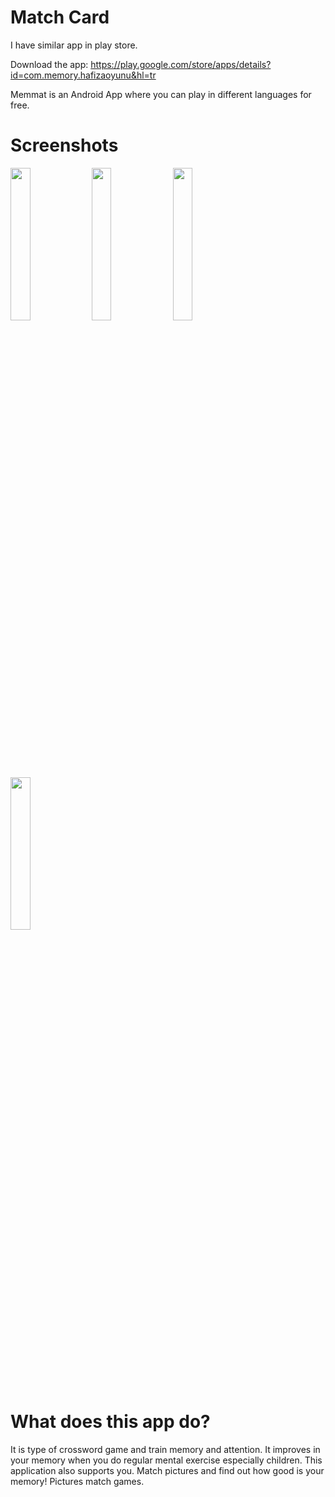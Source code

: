 # Match Card

I have similar app in play store.

Download the app: https://play.google.com/store/apps/details?id=com.memory.hafizaoyunu&hl=tr

Memmat is an Android App where you can play in different languages for free.

# Screenshots
<img src="https://user-images.githubusercontent.com/67058617/105497200-9738cd80-5ccf-11eb-9aa0-7500ca1daa40.png" width="25%">

<img src="https://user-images.githubusercontent.com/67058617/105497240-a0c23580-5ccf-11eb-853b-186c81697181.png" width="25%">

<img src="https://user-images.githubusercontent.com/67058617/105497277-ac156100-5ccf-11eb-96b4-5073335c60d4.png" width="25%">

<img src="https://user-images.githubusercontent.com/67058617/105497307-b20b4200-5ccf-11eb-830e-24ff981d4f5b.png" width="25%">

# What does this app do?
It is type of crossword game and train memory and attention. It improves in your memory when you do regular mental exercise especially children. This application also supports you. Match pictures and find out how good is your memory! Pictures match games.
